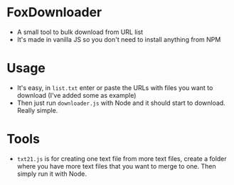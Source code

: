 # FoxDownloader
- A small tool to bulk download from URL list
- It's made in vanilla JS so you don't need to install anything from NPM

# Usage
- It's easy, in `list.txt` enter or paste the URLs with files you want to download (I've added some as example)
- Then just run `downloader.js` with Node and it should start to download. Really simple.

# Tools
- `txt21.js` is for creating one text file from more text files, create a folder where you have more text files that you want to merge to one. Then simply run it with Node.
